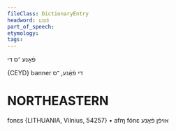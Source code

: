 ```yaml
---
fileClass: DictionaryEntry
headword: פֿאָנע
part_of_speech: 
etymology: 
tags: 
---
```

פֿאָנע
־ס
די

{CEYD}
banner די פֿאָ֜נע, ־ס

NORTHEASTERN
==============

fonɛs {LITHUANIA, Vilnius, 54257}
	•	afɱ fónɛ אויפֿן פֿאָנע 